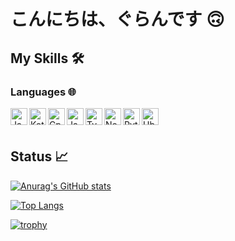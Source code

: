 # こんにちは、ぐらんです 🙃

## My Skills 🛠

### Languages 🌐

<img align="left" alt="Java" width="27px" height="27px" src="https://camo.githubusercontent.com/a870803f30db1d15495072fa9e946a7fa6a6fc1a47fe12324aaf7509c410fc4a/68747470733a2f2f6564656e742e6769746875622e696f2f537570657254696e7949636f6e732f696d616765732f7376672f6a6176612e737667"/>
<img align="left" alt="Kotlin" width="27px" height="27px" src="https://upload.wikimedia.org/wikipedia/commons/thumb/0/06/Kotlin_Icon.svg/2048px-Kotlin_Icon.svg.png"/>
<img align="left" alt="Cpp" width="27px" height="27px" src="https://upload.wikimedia.org/wikipedia/commons/1/18/ISO_C%2B%2B_Logo.svg"/>
<img align="left" alt="JavaScript" width="27px" height="27px" src="https://camo.githubusercontent.com/9496882abd182958bcea4238ab44f7eb8928d7a4144c150f18f6c55ceb9b4490/68747470733a2f2f6564656e742e6769746875622e696f2f537570657254696e7949636f6e732f696d616765732f7376672f6a6176617363726970742e737667"/>
<img align="left" alt="TypeScript" width="27px" height="27px" src="https://upload.wikimedia.org/wikipedia/commons/4/4c/Typescript_logo_2020.svg">
<img align="left" alt="Node" width="27px" height="27px" src="https://seeklogo.com/images/N/nodejs-logo-FBE122E377-seeklogo.com.png"/>
<img align="left" alt="Python" width="27px" height="27px" src="https://upload.wikimedia.org/wikipedia/commons/thumb/c/c3/Python-logo-notext.svg/2048px-Python-logo-notext.svg.png"/>
<img align="left" alt="Ubuntu" width="27px" height="27px" src="https://camo.githubusercontent.com/7215419fc9a59823fd34231f923d2c98ef4e72df17d30c9a3837058388900487/68747470733a2f2f63646e2e69636f6e2d69636f6e732e636f6d2f69636f6e73322f37302f504e472f3531322f7562756e74755f31343134332e706e67"/>

<br />
<br />

## Status 📈

[![Anurag's GitHub stats](https://github-readme-stats.vercel.app/api?username=glan-sheep)](https://github.com/anuraghazra/github-readme-stats)

[![Top Langs](https://github-readme-stats.vercel.app/api/top-langs/?username=glan-sheep
)](https://github.com/anuraghazra/github-readme-stats)


[![trophy](https://github-profile-trophy.vercel.app/?username=glan-sheep&theme=onedark&column=7)](https://github.com/ryo-ma/github-profile-trophy)

